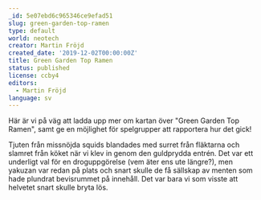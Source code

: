 ```yaml
---
_id: 5e07ebd6c965346ce9efad51
slug: green-garden-top-ramen
type: default
world: neotech
creator: Martin Fröjd
created_date: '2019-12-02T00:00:00Z'
title: Green Garden Top Ramen
status: published
license: ccby4
editors:
  - Martin Fröjd
language: sv
---
```

Här är vi på väg att ladda upp mer om kartan över "Green Garden Top Ramen", samt ge en möjlighet för spelgrupper att rapportera hur det gick!

Tjuten från missnöjda squids blandades med surret från fläktarna och slamret från köket när vi klev in genom den guldprydda entrén. Det var ett underligt val för en droguppgörelse (vem äter ens ute längre?), men yakuzan var redan på plats och snart skulle de få sällskap av menten som hade plundrat bevisrummet på innehåll. Det var bara vi som visste att helvetet snart skulle bryta lös.
